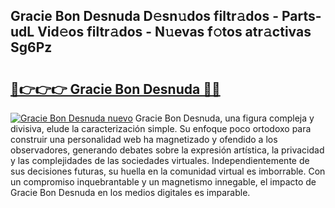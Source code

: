 ## Gracie Bon Desnuda D𝚎sn𝚞dos filtr𝚊dos - Parts-udL Vid𝚎os filtr𝚊dos - N𝚞evas f𝚘tos atr𝚊ctivas Sg6Pz

# <h2><a href="http://mbdrxzr.tromn.icu/?c=Gracie+Bon+Desnuda">🔗👉👉👉 Gracie Bon Desnuda 🔗🔗</a></h2>

[![Gracie Bon Desnuda nuevo](https://i.imgur.com/pEAQMta.gif)](http://mbdrxzr.tromn.icu/?c=Gracie+Bon+Desnuda)
Gracie Bon Desnuda, una figura compleja y divisiva, elude la caracterización simple. Su enfoque poco ortodoxo para construir una personalidad web ha magnetizado y ofendido a los observadores, generando debates sobre la expresión artística, la privacidad y las complejidades de las sociedades virtuales. Independientemente de sus decisiones futuras, su huella en la comunidad virtual es imborrable. Con un compromiso inquebrantable y un magnetismo innegable, el impacto de Gracie Bon Desnuda en los medios digitales es imparable.
